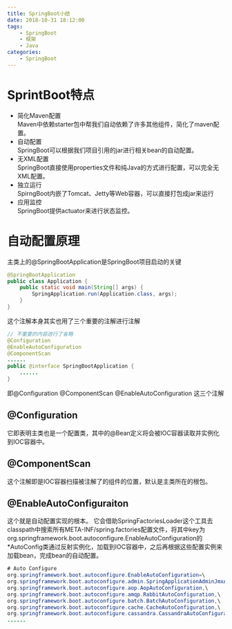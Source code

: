 ```yaml
---
title: SpringBoot小结
date: 2018-10-31 18:12:00
tags: 
    - SpringBoot
    - 框架
    - Java
categories:
    - SpringBoot
---
```

# SprintBoot特点
* 简化Maven配置  
Maven中依赖starter包中帮我们自动依赖了许多其他组件，简化了maven配置。
* 自动配置  
SpringBoot可以根据我们项目引用的jar进行相关bean的自动配置。
* 无XML配置  
SpringBoot直接使用properties文件和纯Java的方式进行配置，可以完全无XML配置。
* 独立运行  
SpirngBoot内嵌了Tomcat、Jetty等Web容器，可以直接打包成jar来运行
* 应用监控  
SpringBoot提供actuator来进行状态监控。 
<!-- more -->
# 自动配置原理
主类上的@SpringBootApplication是SpringBoot项目启动的关键
```java
@SpringBootApplication
public class Application {
    public static void main(String[] args) {
        SpringApplication.run(Application.class, args);
    }
}
```
这个注解本身其实也用了三个重要的注解进行注解
```java
// 不重要的内容进行了省略
@Configuration
@EnableAutoConfiguration
@ComponentScan
......
public @interface SpringBootApplication {
    ......
}
```
即@Configuration @ComponentScan @EnableAutoConfiguration 这三个注解
## @Configuration
它即表明主类也是一个配置类，其中的@Bean定义将会被IOC容器读取并实例化到IOC容器中。
## @ComponentScan
这个注解即是IOC容器扫描被注解了的组件的位置，默认是主类所在的根包。
## @EnableAutoConfiguraiton
这个就是自动配置实现的根本。
它会借助SpringFactoriesLoader这个工具去classpath中搜索所有META-INF/spring.factories配置文件，将其中key为org.springframework.boot.autoconfigure.EnableAutoConfiguration的*AutoConfig类通过反射实例化，加载到IOC容器中，之后再根据这些配置实例来加载bean，完成bean的自动配置。
```java
# Auto Configure
org.springframework.boot.autoconfigure.EnableAutoConfiguration=\
org.springframework.boot.autoconfigure.admin.SpringApplicationAdminJmxAutoConfiguration,\
org.springframework.boot.autoconfigure.aop.AopAutoConfiguration,\
org.springframework.boot.autoconfigure.amqp.RabbitAutoConfiguration,\
org.springframework.boot.autoconfigure.batch.BatchAutoConfiguration,\
org.springframework.boot.autoconfigure.cache.CacheAutoConfiguration,\
org.springframework.boot.autoconfigure.cassandra.CassandraAutoConfiguration,\
......
```
